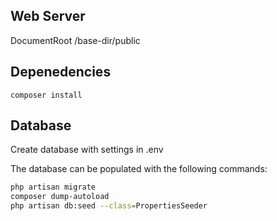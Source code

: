 ## Web Server
DocumentRoot /base-dir/public

## Depenedencies
```
composer install
```

## Database
Create database with settings in .env

The database can be populated with the following commands:
```sh
php artisan migrate
composer dump-autoload
php artisan db:seed --class=PropertiesSeeder
```
